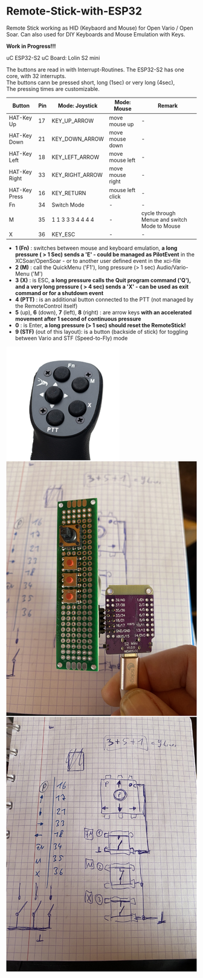 # Remote-Stick-with-ESP32
Remote Stick working as HID (Keybaord and Mouse) for Open Vario / Open Soar.
Can also used for DIY Keyboards and Mouse Emulation with Keys.


<b> Work in Progress!!! </b> 

uC ESP32-S2
uC Board: Lolin S2 mini

The buttons are read in with Interrupt-Routines. The ESP32-S2 has one core, with 32 interrupts. </br>
The buttons cann be pressed short, long (1sec) or very long (4sec), </br>
The pressing times are customizable.


| Button        | Pin | Mode: Joystick   | Mode: Mouse      | Remark  
| ------------- | --- | -------------    | -------------    | ------------- 
| HAT-Key Up    | 17  |KEY_UP_ARROW      | move mouse up    | -
| HAT-Key Down  | 21  |KEY_DOWN_ARROW    | move mouse down  | -
| HAT-Key Left  | 18  |KEY_LEFT_ARROW    | move mouse left  | -
| HAT-Key Right | 33  |KEY_RIGHT_ARROW   | move mouse right | -
| HAT-Key Press | 16  |KEY_RETURN        | mouse left click | -
| Fn            | 34  |Switch Mode       | -                | -
| M             | 35  |1 1 3 3 3 4 4 4 4 | -                | cycle through Menue and switch Mode to Mouse
| X             | 36  |KEY_ESC           | -                | -

</b>

  * <b>1 (Fn)</b> : switches between mouse and keyboard emulation, **a long pressure ( > 1 Sec) sends a 'E' - could be managed as PilotEvent**
     in the XCSoar/OpenSoar - or to another user defined event in the xci-file
  * <b>2 (M)</b> : call the QuickMenu ('F1'), long pressure (> 1 sec) Audio/Vario-Menu ('M')
  * <b>3 (X)</b> : is ESC, **a long pressure calls the Quit program command ('Q'), and a very long pressure ( > 4 sec) sends a 'X' - can be used as exit command or for a shutdown event**
  * <b>4 (PTT)</b> : is an additional button connected to the PTT (not managed by the RemoteControl itself)
  * <b>5</b> (up), <b>6</b> (down), <b>7</b> (left), <b>8</b> (right) :  are arrow keys **with an accelerated movement after 1 second of continuous pressure**
  * <b>0</b> : is Enter, **a long pressure (> 1 sec) should reset the RemoteStick!**
  * <b>9 (STF)</b> (out of this layout): is a button (backside of stick) for toggling between Vario and STF (Speed-to-Fly) mode

<img src="Stick.jpg" width="300px" />

<img src="Hardware.JPG" width="600px" />

<img src="Schematic.JPG" width="600px" />

